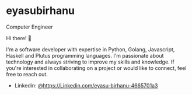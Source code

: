 # eyasubirhanu
Computer Engineer

Hi there! 👋

I'm a software developer with expertise in Python, Golang, Javascript, Haskell and Plutus programming languages. 
I'm passionate about technology and always striving to improve my skills and knowledge. If you're interested in collaborating on a project or would like to connect, feel free to reach out.

* Linkedin: [@https:\/\/Linkedin.com\/eyasu-birhanu-4665701a3](https://www.linkedin.com/in/eyasu-birhanu-4665701a3/)
